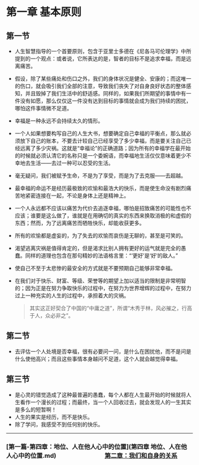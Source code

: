 # 第一章 基本原则
## 第一节
- 人生智慧指导的一个首要原则，包含于亚里士多德在《尼各马可伦理学》中所提到的一个观点：或者说，它所表达的是，智者的目标不是追求幸福，而是远离痛苦。
- 假设，除了某些痛处和伤口之外，我们的身体状况是健全、安康的；而这唯一的伤口，就会吸引我们全部的注意，导致我们丧失了对自身良好状态的整体感知，并且毁掉了我们生活中的舒适感。同样的，如果我们所期望的事情中有一件没有如愿，那么仅仅这一件没有达到目标的事情就会成为我们持续的困扰，哪怕这件事情微不足道。
- 幸福是一种永远不会持续太久的情形。
- 一个人如果想要构写自己的人生大书，想要确定自己幸福的平衡点，那么就必须放下自己的账本，不要去计较自己已经享受了多少幸福，而是要关注自己已经远离了多少灾祸。这就是“幸福论”的正确道路；因为所有的幸福学在最开始的时候就必须认清它的名称只是一个委婉语，而幸福地生活仅仅意味着更少不幸地去生活——去过一种可以忍受的生活。
- 毫无疑问，我们被赋予生命，不是为了享受，而是为了去克服——去超越。
- 最幸福的命运不是经历最极致的欢愉和最浩大的快乐，而是使生命没有剧烈痛苦地紧密连接在一起，不论是身体上还是精神上。
- 一个人永远都不应该以痛苦为代价去追逐幸福，哪怕是招致痛苦的可能性也不应该；谁要是这么做了，谁就是在用确切的真实的东西来换取消极的和虚假的东西；然而，为了远离痛苦而牺牲快乐，却能收获更多。
- 所有的欢愉都是虚妄的，为了失去的欢愉而哀伤是无聊的，甚至是可笑的。
- 渴望逃离灾祸是值得肯定的，但是渴求比别人拥有更好的运气就是完全的愚蠢。同样的道理也包含在那句精妙的法语格言里：“‘更好’是‘好’的敌人。”
- 使自己不至于太悲惨的最安全的方式就是不要预期自己能够非常幸福。
- 在我们对于快乐、财富、等级、荣誉等的期望上加以适当的限制是非常明智的；因为正是在努力争取快乐的过程中，在努力为世界增辉的过程中，在努力过上一种充实的人生的过程中，承担着大的灾祸。

  > 其实这正好契合了中国的“中庸之道”，所谓“木秀于林，风必摧之，行高于人，众必非之”。

## 第二节
- 去评估一个人处境是否幸福，很有必要问一问，是什么在困扰他，而不是问是什么使他高兴；而且这些事情本身越问不足道，这个人就会越觉得幸福。

## 第三节
- 是心灵的错觉造成了这种最普遍的愚蠢，每个人都在人生最开始的时候就将人生看作一个漫长的过程；而最终，当一个人回收过去，就会发现人的一生其实是多么的短暂啊！
- 人生的果实是经历，而不是快乐。
- 除了学问，我感受不到任何别的快乐。

---

### [第一篇-第四章：地位、人在他人心中的位置](第四章 地位、人在他人心中的位置.md)　　　　　　　　[第二章：我们和自身的关系](我们和自身的关系.md)